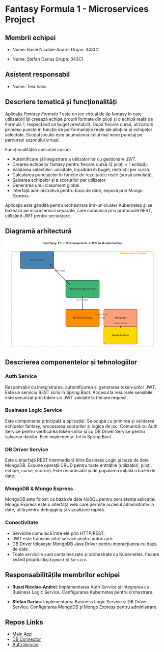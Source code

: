 # Fantasy Formula 1 - Microservices Project

## Membrii echipei

- Nume: Rusei Nicolae-Andrei
  Grupa: 343C1

- Nume: Ștefan Darius
  Grupa: 343C1

## Asistent responsabil

- Nume: Teia Vava
## Descriere tematică și funcționalități

Aplicația *Fantasy Formula 1* este un joc virtual de tip fantasy în care utilizatorii își creează echipe proprii formate din piloți și o echipă reală de Formula 1, respectând un buget prestabilit. După fiecare cursă, utilizatorii primesc puncte în funcție de performanțele reale ale piloților și echipelor selectate. Scopul jocului este acumularea celui mai mare punctaj pe parcursul sezonului virtual.

Funcționalitățile aplicației includ:
- Autentificare și înregistrare a utilizatorilor cu gestionare JWT.
- Crearea echipelor fantasy pentru fiecare cursă (2 piloți + 1 echipă).
- Validarea selecțiilor: unicitate, încadrări în buget, restricții per cursă.
- Calcularea punctajelor în funcție de rezultatele reale (sursă simulată).
- Salvarea echipelor și a scorurilor per utilizator.
- Generarea unui clasament global.
- Interfață administrativă pentru baza de date, expusă prin Mongo Express.

Aplicația este gândită pentru orchestrare într-un cluster Kubernetes și se bazează pe microservicii separate, care comunică prin protocoale REST, utilizând JWT pentru securizare.

## Diagramă arhitectură

![Arhitectura Fantasy F1](./diagram.png)

## Descrierea componentelor și tehnologiilor

### Auth Service
Responsabil cu înregistrarea, autentificarea și generarea token-urilor JWT. Este un serviciu REST scris în Spring Boot. Accesul la resursele sensibile este securizat prin token-uri JWT validate la fiecare request.

### Business Logic Service
Este componenta principală a aplicației. Se ocupă cu primirea și validarea echipelor fantasy, procesarea scorurilor și logica de joc. Comunică cu Auth Service pentru verificarea token-urilor și cu DB Driver Service pentru salvarea datelor. Este implementat tot în Spring Boot.

### DB Driver Service
Este o interfață REST intermediară între Business Logic și baza de date MongoDB. Expune operații CRUD pentru toate entitățile (utilizatori, piloți, echipe, curse, scoruri). Este responsabil și de popularea inițială a bazei de date.

### MongoDB & Mongo Express
MongoDB este folosit ca bază de date NoSQL pentru persistența aplicației. Mongo Express este o interfață web care permite accesul administrativ la date, utilă pentru debugging și vizualizare rapidă.

### Conectivitate
- Serviciile comunică între ele prin HTTP/REST.
- JWT este transmis între servicii pentru autorizare.
- DB Driver folosește MongoDB Java Driver pentru interacțiunea cu baza de date.
- Toate serviciile sunt containerizate și orchestrate cu Kubernetes, fiecare având propriul `Deployment` și `Service`.

## Responsabilitățile membrilor echipei

- **Rusei Nicolae-Andrei**: Implementarea Auth Service și integrarea cu Business Logic Service. Configurarea Kubernetes pentru orchestrare.

- **Ștefan Darius**: Implementarea Business Logic Service și DB Driver Service. Configurarea MongoDB și Mongo Express pentru administrare.

## Repos Links
- [Main App](https://github.com/ABGS-IDP/FantasyF1)
- [DB Connector](https://github.com/ABGS-IDP/FantasyF1-DBAPI)
- [Auth Service](https://github.com/ABGS-IDP/FantasyF1-Auth)

